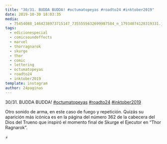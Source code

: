 ```yaml
---
title: "30/31. BUDDA BUDDA! #octumatopeyas #roadto24 #inktober2019"
date: 2019-10-30 18:03:35
media: 
  - 75454088_1464238973715147_7355555632699987584_n_17934074128319331.jpg
tags: 
  - edicionespecial
  - comicsoundeffects
  - marvel
  - thorragnarok
  - skurge
  - thor
  - comic
  - lettering
  - octumatopeyas
  - roadto24
  - inktober2019
template: instagram
author: 24paginas
---
```


30/31. BUDDA BUDDA! [#octumatopeyas](/tags/octumatopeyas) [#roadto24](/tags/roadto24) [#inktober2019](/tags/inktober2019)

Otro sonido de arma, en este caso de fuego y repetición. Quizás su aparición más icónica es en la página del número 362 de la cabecera del Dios del Trueno que inspiró el momento final de Skurge el Ejecutor en “Thor Ragnarok”.

⚡️

